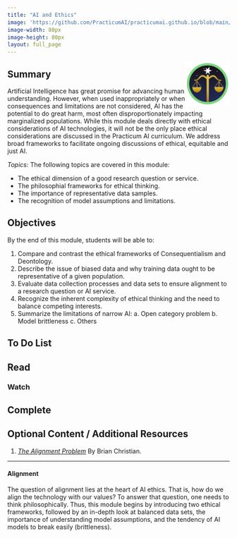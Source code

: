 ```yaml
---
title: "AI and Ethics"
image: 'https://github.com/PracticumAI/practicumai.github.io/blob/main/images/icons/practicumai_ethics.png?raw=true'
image-width: 80px
image-height: 80px
layout: full_page
---
```

<img src='https://github.com/PracticumAI/practicumai.github.io/blob/main/images/icons/practicumai_ethics.png?raw=true' alt='Practicum AI Ethics module icon' align='right' width='100'>

## Summary

Artificial Intelligence has great promise for advancing human understanding. However, when used inappropriately or when consequences and limitations are not considered, AI has the potential to do great harm, most often disproportionately impacting marginalized populations. While this module deals directly with ethical considerations of AI technologies, it will not be the only place ethical considerations are discussed in the Practicum AI curriculum. We address broad frameworks to facilitate ongoing discussions of ethical, equitable and just AI.

*Topics:* The following topics are covered in this module:

- The ethical dimension of a good research question or service.
- The philosophial frameworks for ethical thinking.
- The importance of representative data samples.
- The recognition of model assumptions and limitations.

## Objectives

By the end of this module, students will be able to:

1. Compare and contrast the ethical frameworks of Consequentialism and Deontology.
1. Describe the issue of biased data and why training data ought to be representative of a given population.
1. Evaluate data collection processes and data sets to ensure alignment to a research question or AI service.
1. Recognize the inherent complexity of ethical thinking and the need to balance competing interests.
1. Summarize the limitations of narrow AI:
    a. Open category problem
    b. Model brittleness
    c. Others

## To Do List

## Read

### Watch

## Complete

## Optional Content / Additional Resources

1. [*The Alignment Problem*](https://brianchristian.org/the-alignment-problem/) By Brian Christian.

***
#### Alignment
The question of alignment lies at the heart of AI ethics.  That is, how do we align the technology with our values?  To answer that question, one needs to think philosophically.  Thus, this module begins by introducing two ethical frameworks, followed by an in-depth look at balanced data sets, the importance of understanding model assumptions, and the tendency of AI models to break easily (brittleness).

